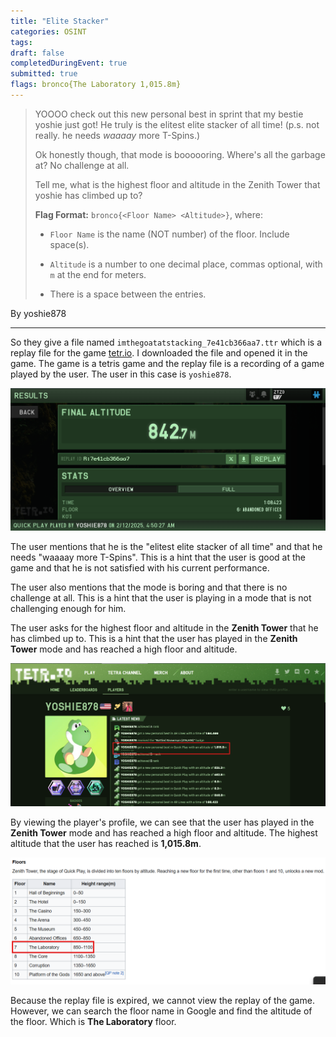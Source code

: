 ```yaml
---
title: "Elite Stacker"
categories: OSINT
tags: 
draft: false
completedDuringEvent: true
submitted: true
flags: bronco{The Laboratory 1,015.8m}
---
```

> YOOOO check out this new personal best in sprint that my bestie yoshie just got! He truly is the elitest elite stacker of all time! (p.s. not really. he needs *waaaay* more T-Spins.)
>
> Ok honestly though, that mode is boooooring. Where's all the garbage at? No challenge at all.
>
> Tell me, what is the highest floor and altitude in the Zenith Tower that yoshie has climbed up to?
>
> **Flag Format:** `bronco{<Floor Name> <Altitude>}`, where:
>
> - `Floor Name` is the name (NOT number) of the floor. Include space(s).
>
> - `Altitude` is a number to one decimal place, commas optional, with `m` at the end for meters.
>
> - There is a space between the entries.

By yoshie878

---

So they give a file named `imthegoatatstacking_7e41cb366aa7.ttr` which is a replay file for the game [tetr.io](https://tetr.io/). I downloaded the file and opened it in the game. The game is a tetris game and the replay file is a recording of a game played by the user. The user in this case is `yoshie878`.

![alt text](image.png)

The user mentions that he is the "elitest elite stacker of all time" and that he needs "waaaay more T-Spins". This is a hint that the user is good at the game and that he is not satisfied with his current performance.

The user also mentions that the mode is boring and that there is no challenge at all. This is a hint that the user is playing in a mode that is not challenging enough for him.

The user asks for the highest floor and altitude in the **Zenith Tower** that he has climbed up to. This is a hint that the user has played in the **Zenith Tower** mode and has reached a high floor and altitude.

![alt text](image-1.png)

By viewing the player's profile, we can see that the user has played in the **Zenith Tower** mode and has reached a high floor and altitude. The highest altitude that the user has reached is **1,015.8m**.

![alt text](image-2.png)

Because the replay file is expired, we cannot view the replay of the game. However, we can search the floor name in Google and find the altitude of the floor. Which is **The Laboratory** floor.
